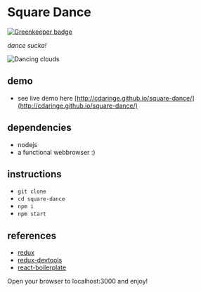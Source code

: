 # Square Dance

[![Greenkeeper badge](https://badges.greenkeeper.io/cdaringe/square-dance.svg)](https://greenkeeper.io/)

_dance sucka!_

![Dancing clouds](http://i.giphy.com/6Bgd6Ydh4tBJe.gif)

## demo
- see live demo here [http://cdaringe.github.io/square-dance/](http://cdaringe.github.io/square-dance/)

## dependencies
- nodejs
- a functional webbrowser :)

## instructions
- `git clone`
- `cd square-dance`
- `npm i`
- `npm start`

## references
- [redux](https://www.npmjs.com/package/redux)
- [redux-devtools](https://github.com/gaearon/redux-devtools)
- [react-boilerplate](https://github.com/gaearon/react-hot-boilerplate.git)

Open your browser to localhost:3000 and enjoy!
